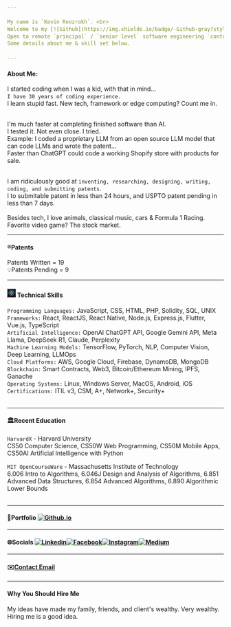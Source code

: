 ```yaml
---

My name is `Kevin Roozrokh`. <br>
Welcome to my [![Github](https://img.shields.io/badge/-Github-gray?style=flat-square&logo=Github&logoColor=white)](https://github.com/KevinRoozrokh/KevinRoozrokh). <br>
Open to remote `principal` / `senior level` software engineering `contract work`. <br>
Some details about me & skill set below. 

---
```


#### About Me:
I started coding when I was a kid, with that in mind... <br>
`I have 30 years of coding experience.` <br>
I learn stupid fast. New tech, framework or edge computing? Count me in. <br><br>

I'm much faster at completing finished software than AI. <br>
I tested it. Not even close. I tried. <br>
Example: I coded a proprietary LLM from an open source LLM model that can code LLMs and wrote the patent... <br> 
Faster than ChatGPT could code a working Shopify store with products for sale. <br><br> 

I am ridiculously good at `inventing, researching, designing, writing, coding, and submitting patents`. <br>
I to submitable patent in less than 24 hours, and USPTO patent pending in less than 7 days. <br><br>
Besides tech, I love animals, classical music, cars & Formula 1 Racing. <br> 
Favorite video game? The stock market. 

---
#### ®️Patents

Patents Written = 19 <br>
💡Patents Pending = 9 <br>

---


#### <img src="react-emoji-icon.jpg" alt="Trulli" width="20" height="20"> Technical Skills
`Programming Languages:` JavaScript, CSS, HTML, PHP, Solidity, SQL, UNIX <br>
`Frameworks:` React, ReactJS, React Native, Node.js, Express.js, Flutter, Vue.js, TypeScript <br>
`Artificial Intelligence:` OpenAI ChatGPT API, Google Gemini API, Meta Llama, DeepSeek R1, Claude, Perplexity<br>
`Machine Learning Models:` TensorFlow, PyTorch, NLP, Computer Vision, Deep Learning, LLMOps <br>
`Cloud Platforms:` AWS, Google Cloud, Firebase, DynamoDB, MongoDB <br>
`Blockchain:` Smart Contracts, Web3, Bitcoin/Ethereum Mining, IPFS, Ganache <br>
`Operating Systems:` Linux, Windows Server, MacOS, Android, iOS <br>
`Certifications:` ITIL v3, CSM, A+, Network+, Security+ <br><br>

---

#### 🏛️Recent Education <br>

`HarvardX` - Harvard University <br>
CS50 Computer Science, CS50W Web Programming, CS50M Mobile Apps, CS50AI Artificial Intelligence with Python

`MIT OpenCourseWare` - Massachusetts Institute of Technology<br>
6.006 Intro to Algorithms, 6.046J Design and Analysis of Algorithms, 6.851 Advanced Data Structures, 6.854 Advanced Algorithms, 6.890 Algorithmic Lower Bounds <br><br>

---
#### 📒Portfolio [![Github.io](https://img.shields.io/badge/-Github.io-black?style=flat-square&logo=Github&logoColor=white)](https://kevinroozrokh.github.io/)

---

#### 🌐Socials [![Linkedin](https://img.shields.io/badge/-LinkedIn-darkblue?style=flat-square&logo=Linkedin&logoColor=white)](https://www.linkedin.com/in/kevin-roozrokh/)[![Facebook](https://img.shields.io/badge/-Facebook-blue?style=flat-square&logo=Facebook&logoColor=white)](https://www.facebook.com/kevinkayvan/)[![Instagram](https://img.shields.io/badge/-Instagram-red?style=flat-square&logo=Instagram&logoColor=white)](https://www.instagram.com/donkayvan/)[![Medium](https://img.shields.io/badge/-Medium-white?style=flat-square&logo=Medium&logoColor=black)](https://medium.com/@kroozrokh)

---
#### ✉️<a href="RoozrokhK@Gmail.com">Contact Email</a>



----
#### Why You Should Hire Me
My ideas have made my family, friends, and client's wealthy. Very wealthy. Hiring me is a good idea. <br>

<!--
**KevinRoozrokh/KevinRoozrokh** is a ✨ _special_ ✨ repository because its `README.md` (this file) appears on your GitHub profile.

Here are some ideas to get you started:

- 🔭 I’m currently working on ...
- 🌱 I’m currently learning ...
- 👯 I’m looking to collaborate on ...
- 🤔 I’m looking for help with ...
- 💬 Ask me about ...
- 📫 How to reach me: ...
- 😄 Pronouns: ...
- ⚡ Fun fact: ...
-->
